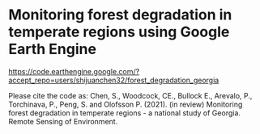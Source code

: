# Monitoring forest degradation in temperate regions using Google Earth Engine
https://code.earthengine.google.com/?accept_repo=users/shijuanchen32/forest_degradation_georgia

Please cite the code as: Chen, S., Woodcock, CE., Bullock E., Arevalo, P., Torchinava, P., Peng, S. and Olofsson P. (2021). (in review) 
Monitoring forest degradation in temperate regions - a national study of Georgia. Remote Sensing of Environment.

